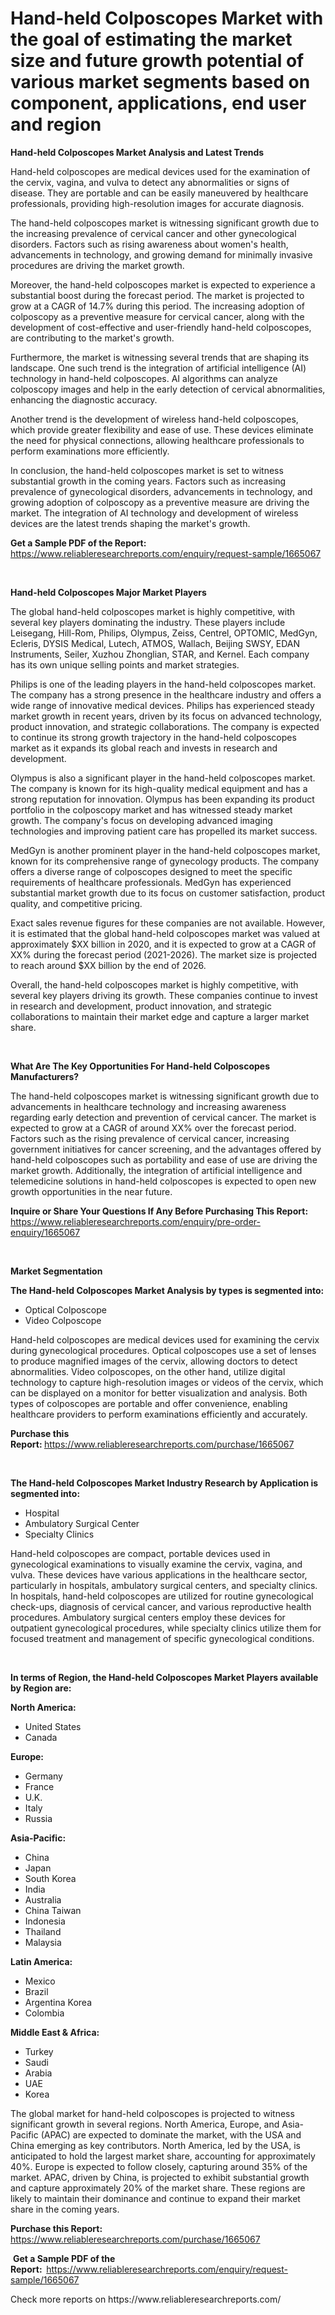 <p><h1>Hand-held Colposcopes Market with the goal of estimating the market size and future growth potential of various market segments based on component, applications, end user and region</h1></p><p><strong>Hand-held Colposcopes Market Analysis and Latest Trends</strong></p>
<p><p>Hand-held colposcopes are medical devices used for the examination of the cervix, vagina, and vulva to detect any abnormalities or signs of disease. They are portable and can be easily maneuvered by healthcare professionals, providing high-resolution images for accurate diagnosis.</p><p>The hand-held colposcopes market is witnessing significant growth due to the increasing prevalence of cervical cancer and other gynecological disorders. Factors such as rising awareness about women's health, advancements in technology, and growing demand for minimally invasive procedures are driving the market growth.</p><p>Moreover, the hand-held colposcopes market is expected to experience a substantial boost during the forecast period. The market is projected to grow at a CAGR of 14.7% during this period. The increasing adoption of colposcopy as a preventive measure for cervical cancer, along with the development of cost-effective and user-friendly hand-held colposcopes, are contributing to the market's growth.</p><p>Furthermore, the market is witnessing several trends that are shaping its landscape. One such trend is the integration of artificial intelligence (AI) technology in hand-held colposcopes. AI algorithms can analyze colposcopy images and help in the early detection of cervical abnormalities, enhancing the diagnostic accuracy.</p><p>Another trend is the development of wireless hand-held colposcopes, which provide greater flexibility and ease of use. These devices eliminate the need for physical connections, allowing healthcare professionals to perform examinations more efficiently.</p><p>In conclusion, the hand-held colposcopes market is set to witness substantial growth in the coming years. Factors such as increasing prevalence of gynecological disorders, advancements in technology, and growing adoption of colposcopy as a preventive measure are driving the market. The integration of AI technology and development of wireless devices are the latest trends shaping the market's growth.</p></p>
<p><strong>Get a Sample PDF of the Report:&nbsp;</strong> <a href="https://www.reliableresearchreports.com/enquiry/request-sample/1665067">https://www.reliableresearchreports.com/enquiry/request-sample/1665067</a></p>
<p>&nbsp;</p>
<p><strong>Hand-held Colposcopes Major Market Players</strong></p>
<p><p>The global hand-held colposcopes market is highly competitive, with several key players dominating the industry. These players include Leisegang, Hill-Rom, Philips, Olympus, Zeiss, Centrel, OPTOMIC, MedGyn, Ecleris, DYSIS Medical, Lutech, ATMOS, Wallach, Beijing SWSY, EDAN Instruments, Seiler, Xuzhou Zhonglian, STAR, and Kernel. Each company has its own unique selling points and market strategies.</p><p>Philips is one of the leading players in the hand-held colposcopes market. The company has a strong presence in the healthcare industry and offers a wide range of innovative medical devices. Philips has experienced steady market growth in recent years, driven by its focus on advanced technology, product innovation, and strategic collaborations. The company is expected to continue its strong growth trajectory in the hand-held colposcopes market as it expands its global reach and invests in research and development.</p><p>Olympus is also a significant player in the hand-held colposcopes market. The company is known for its high-quality medical equipment and has a strong reputation for innovation. Olympus has been expanding its product portfolio in the colposcopy market and has witnessed steady market growth. The company's focus on developing advanced imaging technologies and improving patient care has propelled its market success.</p><p>MedGyn is another prominent player in the hand-held colposcopes market, known for its comprehensive range of gynecology products. The company offers a diverse range of colposcopes designed to meet the specific requirements of healthcare professionals. MedGyn has experienced substantial market growth due to its focus on customer satisfaction, product quality, and competitive pricing.</p><p>Exact sales revenue figures for these companies are not available. However, it is estimated that the global hand-held colposcopes market was valued at approximately $XX billion in 2020, and it is expected to grow at a CAGR of XX% during the forecast period (2021-2026). The market size is projected to reach around $XX billion by the end of 2026.</p><p>Overall, the hand-held colposcopes market is highly competitive, with several key players driving its growth. These companies continue to invest in research and development, product innovation, and strategic collaborations to maintain their market edge and capture a larger market share.</p></p>
<p>&nbsp;</p>
<p><strong>What Are The Key Opportunities For Hand-held Colposcopes Manufacturers?</strong></p>
<p><p>The hand-held colposcopes market is witnessing significant growth due to advancements in healthcare technology and increasing awareness regarding early detection and prevention of cervical cancer. The market is expected to grow at a CAGR of around XX% over the forecast period. Factors such as the rising prevalence of cervical cancer, increasing government initiatives for cancer screening, and the advantages offered by hand-held colposcopes such as portability and ease of use are driving the market growth. Additionally, the integration of artificial intelligence and telemedicine solutions in hand-held colposcopes is expected to open new growth opportunities in the near future.</p></p>
<p><strong>Inquire or Share Your Questions If Any Before Purchasing This Report:</strong> <a href="https://www.reliableresearchreports.com/enquiry/pre-order-enquiry/1665067">https://www.reliableresearchreports.com/enquiry/pre-order-enquiry/1665067</a></p>
<p>&nbsp;</p>
<p><strong>Market Segmentation</strong></p>
<p><strong>The Hand-held Colposcopes Market Analysis by types is segmented into:</strong></p>
<p><ul><li>Optical Colposcope</li><li>Video Colposcope</li></ul></p>
<p><p>Hand-held colposcopes are medical devices used for examining the cervix during gynecological procedures. Optical colposcopes use a set of lenses to produce magnified images of the cervix, allowing doctors to detect abnormalities. Video colposcopes, on the other hand, utilize digital technology to capture high-resolution images or videos of the cervix, which can be displayed on a monitor for better visualization and analysis. Both types of colposcopes are portable and offer convenience, enabling healthcare providers to perform examinations efficiently and accurately.</p></p>
<p><strong>Purchase this Report:&nbsp;</strong><a href="https://www.reliableresearchreports.com/purchase/1665067">https://www.reliableresearchreports.com/purchase/1665067</a></p>
<p>&nbsp;</p>
<p><strong>The Hand-held Colposcopes Market Industry Research by Application is segmented into:</strong></p>
<p><ul><li>Hospital</li><li>Ambulatory Surgical Center</li><li>Specialty Clinics</li></ul></p>
<p><p>Hand-held colposcopes are compact, portable devices used in gynecological examinations to visually examine the cervix, vagina, and vulva. These devices have various applications in the healthcare sector, particularly in hospitals, ambulatory surgical centers, and specialty clinics. In hospitals, hand-held colposcopes are utilized for routine gynecological check-ups, diagnosis of cervical cancer, and various reproductive health procedures. Ambulatory surgical centers employ these devices for outpatient gynecological procedures, while specialty clinics utilize them for focused treatment and management of specific gynecological conditions.</p></p>
<p>&nbsp;</p>
<p><strong>In terms of Region, the Hand-held Colposcopes Market Players available by Region are:</strong></p>
<p>
    <p> <strong> North America: </strong>
        <ul>
            <li>United States</li>
            <li>Canada</li>
        </ul>
        </p> 
    <p> <strong> Europe: </strong>
        <ul>
            <li>Germany</li>
            <li>France</li>
            <li>U.K.</li>
            <li>Italy</li>
            <li>Russia</li>
        </ul>
        </p> 
    <p> <strong> Asia-Pacific: </strong>
        <ul>
            <li>China</li>
            <li>Japan</li>
            <li>South Korea</li>
            <li>India</li>
            <li>Australia</li>
            <li>China Taiwan</li>
            <li>Indonesia</li>
            <li>Thailand</li>
            <li>Malaysia</li>
        </ul>
        </p> 
    <p> <strong> Latin America: </strong>
        <ul>
            <li>Mexico</li>
            <li>Brazil</li>
            <li>Argentina Korea</li>
            <li>Colombia</li>
        </ul>
        </p> 
    <p> <strong> Middle East & Africa: </strong>
        <ul>
            <li>Turkey</li>
            <li>Saudi</li>
            <li>Arabia</li>
            <li>UAE</li>
            <li>Korea</li>
        </ul>
    </p>
    </p>
<p><p>The global market for hand-held colposcopes is projected to witness significant growth in several regions. North America, Europe, and Asia-Pacific (APAC) are expected to dominate the market, with the USA and China emerging as key contributors. North America, led by the USA, is anticipated to hold the largest market share, accounting for approximately 40%. Europe is expected to follow closely, capturing around 35% of the market. APAC, driven by China, is projected to exhibit substantial growth and capture approximately 20% of the market share. These regions are likely to maintain their dominance and continue to expand their market share in the coming years.</p></p>
<p><strong>Purchase this Report: </strong><a href="https://www.reliableresearchreports.com/purchase/1665067">https://www.reliableresearchreports.com/purchase/1665067</a></p>
<p>&nbsp;<strong>Get a Sample PDF of the Report:&nbsp;&nbsp;</strong><a href="https://www.reliableresearchreports.com/enquiry/request-sample/1665067">https://www.reliableresearchreports.com/enquiry/request-sample/1665067</a></p>
<p><strong></strong></p>
<p>Check more reports on https://www.reliableresearchreports.com/</p>